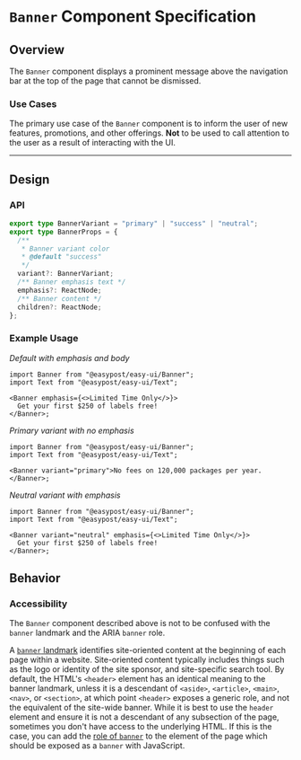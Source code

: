 # `Banner` Component Specification

## Overview

The `Banner` component displays a prominent message above the navigation bar at the top of the page that cannot be dismissed.

### Use Cases

The primary use case of the `Banner` component is to inform the user of new features, promotions, and other offerings. **Not** to be used to call attention to the user as a result of interacting with the UI.

---

## Design

### API

```typescript
export type BannerVariant = "primary" | "success" | "neutral";
export type BannerProps = {
  /**
   * Banner variant color
   * @default "success"
   */
  variant?: BannerVariant;
  /** Banner emphasis text */
  emphasis?: ReactNode;
  /** Banner content */
  children?: ReactNode;
};
```

### Example Usage

_Default with emphasis and body_

```tsx
import Banner from "@easypost/easy-ui/Banner";
import Text from "@easypost/easy-ui/Text";

<Banner emphasis={<>Limited Time Only</>}>
  Get your first $250 of labels free!
</Banner>;
```

_Primary variant with no emphasis_

```tsx
import Banner from "@easypost/easy-ui/Banner";
import Text from "@easypost/easy-ui/Text";

<Banner variant="primary">No fees on 120,000 packages per year.</Banner>;
```

_Neutral variant with emphasis_

```tsx
import Banner from "@easypost/easy-ui/Banner";
import Text from "@easypost/easy-ui/Text";

<Banner variant="neutral" emphasis={<>Limited Time Only</>}>
  Get your first $250 of labels free!
</Banner>;
```

## Behavior

### Accessibility

The `Banner` component described above is not to be confused with the `banner` landmark and the ARIA `banner` role.

A [`banner` landmark](https://www.w3.org/WAI/ARIA/apg/patterns/landmarks/examples/banner.html) identifies site-oriented content at the beginning of each page within a website. Site-oriented content typically includes things such as the logo or identity of the site sponsor, and site-specific search tool. By default, the HTML's `<header>` element has an identical meaning to the banner landmark, unless it is a descendant of `<aside>`, `<article>`, `<main>`, `<nav>`, or `<section>`, at which point `<header>` exposes a generic role, and not the equivalent of the site-wide banner. While it is best to use the `header` element and ensure it is not a descendant of any subsection of the page, sometimes you don't have access to the underlying HTML. If this is the case, you can add the [role of `banner`](https://developer.mozilla.org/en-US/docs/Web/Accessibility/ARIA/Roles/banner_role) to the element of the page which should be exposed as a `banner` with JavaScript.

